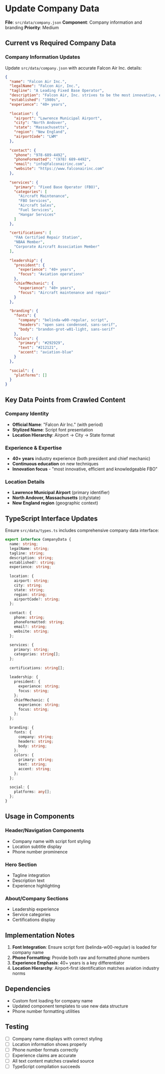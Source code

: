 # Update Company Data

**File**: `src/data/company.json`
**Component**: Company information and branding
**Priority**: Medium

## Current vs Required Company Data

### Company Information Updates

Update `src/data/company.json` with accurate Falcon Air Inc. details:

```json
{
  "name": "Falcon Air Inc.",
  "legalName": "Falcon Air, Inc.", 
  "tagline": "A Leading Fixed Base Operator",
  "description": "Falcon Air, Inc. strives to be the most innovative, efficient and knowledgeable FBO possible. Both the president and chief mechanic have over 40 years of industry related experience and continue to educate themselves on new techniques.",
  "established": "1980s",
  "experience": "40+ years",
  
  "location": {
    "airport": "Lawrence Municipal Airport",
    "city": "North Andover", 
    "state": "Massachusetts",
    "region": "New England",
    "airportCode": "LWM"
  },
  
  "contact": {
    "phone": "978-689-4492",
    "phoneFormatted": "(978) 689-4492",
    "email": "info@falconairinc.com",
    "website": "https://www.falconairinc.com"
  },
  
  "services": {
    "primary": "Fixed Base Operator (FBO)",
    "categories": [
      "Aircraft Maintenance",
      "FBO Services", 
      "Aircraft Sales",
      "Fuel Services",
      "Hangar Services"
    ]
  },
  
  "certifications": [
    "FAA Certified Repair Station",
    "NBAA Member",
    "Corporate Aircraft Association Member"
  ],
  
  "leadership": {
    "president": {
      "experience": "40+ years",
      "focus": "Aviation operations"
    },
    "chiefMechanic": {
      "experience": "40+ years", 
      "focus": "Aircraft maintenance and repair"
    }
  },
  
  "branding": {
    "fonts": {
      "company": "belinda-w00-regular, script",
      "headers": "open sans condensed, sans-serif",
      "body": "brandon-grot-w01-light, sans-serif"
    },
    "colors": {
      "primary": "#292929",
      "text": "#212121",
      "accent": "aviation-blue"
    }
  },
  
  "social": {
    "platforms": []
  }
}
```

## Key Data Points from Crawled Content

### Company Identity
- **Official Name**: "Falcon Air Inc." (with period)
- **Stylized Name**: Script font presentation
- **Location Hierarchy**: Airport → City → State format

### Experience & Expertise  
- **40+ years** industry experience (both president and chief mechanic)
- **Continuous education** on new techniques
- **Innovation focus** - "most innovative, efficient and knowledgeable FBO"

### Location Details
- **Lawrence Municipal Airport** (primary identifier)
- **North Andover, Massachusetts** (city/state)
- **New England region** (geographic context)

## TypeScript Interface Updates

Ensure `src/data/types.ts` includes comprehensive company data interface:

```typescript
export interface CompanyData {
  name: string;
  legalName: string;
  tagline: string;
  description: string;
  established?: string;
  experience: string;
  
  location: {
    airport: string;
    city: string;
    state: string;
    region: string;
    airportCode?: string;
  };
  
  contact: {
    phone: string;
    phoneFormatted: string;
    email?: string;
    website: string;
  };
  
  services: {
    primary: string;
    categories: string[];
  };
  
  certifications: string[];
  
  leadership: {
    president: {
      experience: string;
      focus: string;
    };
    chiefMechanic: {
      experience: string;
      focus: string;
    };
  };
  
  branding: {
    fonts: {
      company: string;
      headers: string;
      body: string;
    };
    colors: {
      primary: string;
      text: string;
      accent: string;
    };
  };
  
  social: {
    platforms: any[];
  };
}
```

## Usage in Components

### Header/Navigation Components
- Company name with script font styling
- Location subtitle display
- Phone number prominence

### Hero Section
- Tagline integration
- Description text
- Experience highlighting

### About/Company Sections  
- Leadership experience
- Service categories
- Certifications display

## Implementation Notes

1. **Font Integration**: Ensure script font (belinda-w00-regular) is loaded for company name
2. **Phone Formatting**: Provide both raw and formatted phone numbers
3. **Experience Emphasis**: 40+ years is a key differentiator
4. **Location Hierarchy**: Airport-first identification matches aviation industry norms

## Dependencies

- Custom font loading for company name
- Updated component templates to use new data structure
- Phone number formatting utilities

## Testing

- [ ] Company name displays with correct styling
- [ ] Location information shows properly
- [ ] Phone number formats correctly
- [ ] Experience claims are accurate
- [ ] All text content matches crawled source
- [ ] TypeScript compilation succeeds